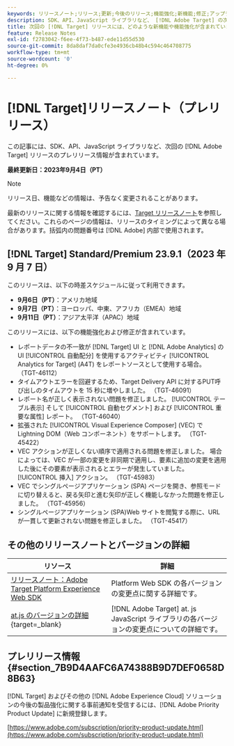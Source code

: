 ```yaml
---
keywords: リリースノート;リリース;更新;今後のリリース;機能強化;新機能;修正;アップデート;プレリリース
description: SDK、API、JavaScript ライブラリなど、 [!DNL Adobe Target] の次回のリリースに含まれている新機能、機能強化および修正について説明します。
title: 次回の [!DNL Target] リリースには、どのような新機能や機能強化が含まれていますか？
feature: Release Notes
exl-id: f2783042-f6ee-4f73-b487-ede11d55d530
source-git-commit: 8da8daf7da0cfe3e4936cb48b4c594c464708775
workflow-type: tm+mt
source-wordcount: '0'
ht-degree: 0%

---
```


# [!DNL Target]リリースノート（プレリリース）

この記事には、SDK、API、JavaScript ライブラリなど、次回の [!DNL Adobe Target] リリースのプレリリース情報が含まれています。

**最終更新日：2023年9月4日（PT）**

>[!NOTE]
>
>リリース日、機能などの情報は、予告なく変更されることがあります。
>
>最新のリリースに関する情報を確認するには、[Target リリースノート](release-notes.md)を参照してください。これらのページの情報は、リリースのタイミングによって異なる場合があります。括弧内の問題番号は [!DNL Adobe] 内部で使用されます。

## [!DNL Target] Standard/Premium 23.9.1（2023 年 9 月 7 日）

このリリースは、以下の時差スケジュールに従って利用できます。

* **9月6日（PT）**：アメリカ地域
* **9月7日（PT）**：ヨーロッパ、中東、アフリカ（EMEA）地域
* **9月11日（PT）**：アジア太平洋（APAC）地域

このリリースには、以下の機能強化および修正が含まれています。

* レポートデータの不一致が [!DNL Target] UI と [!DNL Adobe Analytics] の UI [!UICONTROL 自動配分] を使用するアクティビティ [!UICONTROL Analytics for Target] (A4T) をレポートソースとして使用する場合。 （TGT-46112）
* タイムアウトエラーを回避するため、Target Delivery API に対するPUT呼び出しのタイムアウトを 15 秒に増やしました。 （TGT-46091）
* レポート名が正しく表示されない問題を修正しました。 [!UICONTROL テーブル表示] そして [!UICONTROL 自動セグメント] および [!UICONTROL 重要な属性] レポート。 （TGT-46040）
* 拡張された [!UICONTROL Visual Experience Composer] (VEC) で Lightning DOM（Web コンポーネント）をサポートします。 （TGT-45422）
* VEC アクションが正しくない順序で適用される問題を修正しました。 場合によっては、VEC が一部の変更を非同期で適用し、要素に追加の変更を適用した後にその要素が表示されるとエラーが発生していました。 [!UICONTROL 挿入] アクション。 （TGT-45983）
* VEC でシングルページアプリケーション (SPA) ページを開き、参照モードに切り替えると、戻る矢印と進む矢印が正しく機能しなかった問題を修正しました。 （TGT-45956）
* シングルページアプリケーション (SPA)Web サイトを閲覧する際に、URL が一貫して更新されない問題を修正しました。 （TGT-45417）

## その他のリリースノートとバージョンの詳細

| リソース | 詳細 |
|--- |--- |
| [リリースノート：Adobe Target Platform Experience Web SDK](https://experienceleague.adobe.com/docs/experience-platform/edge/release-notes.html?lang=ja) | Platform Web SDK の各バージョンの変更点に関する詳細です。 |
| [at.js のバージョンの詳細](https://experienceleague.corp.adobe.com/docs/target-dev/developer/client-side/at-js-implementation/target-atjs-versions.html?lang=ja){target=_blank} | [!DNL Adobe Target] at. js JavaScript ライブラリの各バージョンの変更点についての詳細です。 |

## プレリリース情報 {#section_7B9D4AAFC6A74388B9D7DEF0658D8B63}

[!DNL Target] およびその他の [!DNL Adobe Experience Cloud] ソリューションの今後の製品強化に関する事前通知を受信するには、[!DNL Adobe Priority Product Update] に新規登録します。

[https://www.adobe.com/subscription/priority-product-update.html](https://www.adobe.com/subscription/priority-product-update.html)
